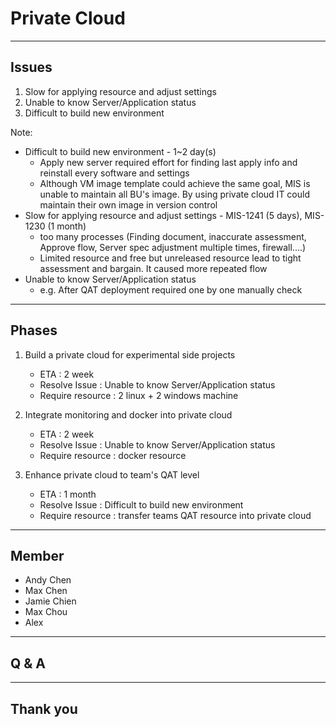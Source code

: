 # Private Cloud

---

## Issues

1. Slow for applying resource and adjust settings
1. Unable to know Server/Application status
1. Difficult to build new environment

Note:
- Difficult to build new environment - 1~2 day(s)
    - Apply new server required effort for finding last apply info and reinstall every software and settings
    - Although VM image template could achieve the same goal, MIS is unable to maintain all BU's image. By using private cloud IT could maintain their own image in version control
- Slow for applying resource and adjust settings - MIS-1241 (5 days),  MIS-1230 (1 month)
    - too many processes (Finding document, inaccurate assessment, Approve flow, Server spec adjustment multiple times, firewall....)
    -  Limited resource and free but unreleased resource lead to tight assessment and bargain. It caused more repeated flow
- Unable to know Server/Application status 
    - e.g. After QAT deployment required one by one manually check

---

## Phases

1. Build a private cloud for experimental side projects
    - ETA : 2 week
    - Resolve Issue : Unable to know Server/Application status
    - Require resource : 2 linux + 2 windows machine

1. Integrate monitoring and docker into private cloud
    - ETA : 2 week
    - Resolve Issue : Unable to know Server/Application status
    - Require resource : docker resource

1. Enhance private cloud to team's QAT level
    - ETA : 1 month
    - Resolve Issue : Difficult to build new environment
    - Require resource : transfer teams QAT resource into private cloud

---

## Member

- Andy Chen
- Max Chen
- Jamie Chien
- Max Chou
- Alex

---

## Q & A

---

## Thank you